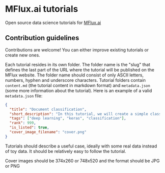 # MFlux.ai tutorials

Open source data science tutorials for [MFlux.ai](https://www.mflux.ai/)

## Contribution guidelines

Contributions are welcome! You can either improve existing tutorials or create new ones.

Each tutorial resides in its own folder. The folder name is the "slug" that defines the last part of the URL where the tutorial will be published on the MFlux website. The folder name should consist of only ASCII letters, numbers, hyphen and underscore characters. Tutorial folders contain `content.md` (the tutorial content in markdown format) and `metadata.json` (some more information about the tutorial). Here is an example of a valid `metadata.json` file:

```json
{
  "title": "Document classification",
  "short_description": "In this tutorial, we will create a simple classifier model that can input video metadata and output a category prediction.",
  "tags": ["deep learning", "keras", "classification"],
  "rank": 999,
  "is_listed": true,
  "cover_image_filename": "cover.png"
}
```

Tutorials should describe a useful case, ideally with some real data instead of toy data. It should be relatively easy to follow the tutorial.

Cover images should be 374x260 or 748x520 and the format should be JPG or PNG
